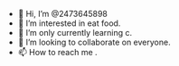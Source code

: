 - 👋 Hi, I’m @2473645898
- 👀 I’m interested in eat food.
- 🌱 I’m only currently learning c.
- 💞️ I’m looking to collaborate on everyone.
- 📫 How to reach me .

<!---
2473645898/2473645898 is a ✨ special ✨ repository because its `README.md` (this file) appears on your GitHub profile.
You can click the Preview link to take a look at your changes.
--->
